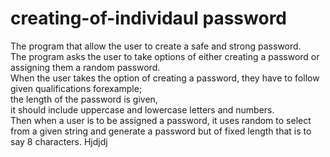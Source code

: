 # creating-of-individaul password <br />
The program that allow the user to create a safe and strong password.<br />
The program asks the user to take options of either creating a password or assigning them a random password.<br />
When the user takes the option of creating a password, they have to follow given qualifications forexample;<br />
the length of the password is given,<br />
it should include uppercase and lowercase letters and numbers.<br />
Then when a user is to be assigned a password, it uses random to select from a given string and generate a password but of fixed length that is to say 8 characters.
Hjdjdj
